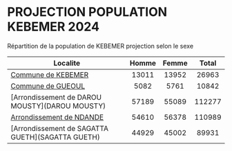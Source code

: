 # PROJECTION POPULATION KEBEMER 2024
	
Répartition de la population de KEBEMER projection selon le sexe
	
| Localite  | Homme | Femme | Total |
| --------- |:-----:|:-----:|:-----:|
| [Commune de KEBEMER](KEBEMER) | 13011 | 13952 | 26963 |
| [Commune de GUEOUL](GUEOUL) | 5082 | 5761 | 10842 |
| [Arrondissement de DAROU MOUSTY](DAROU MOUSTY) | 57189 | 55089 | 112277 |
| [Arrondissement de NDANDE](NDANDE) | 54610 | 56378 | 110989 |
| [Arrondissement de SAGATTA GUETH](SAGATTA GUETH) | 44929 | 45002 | 89931 |
